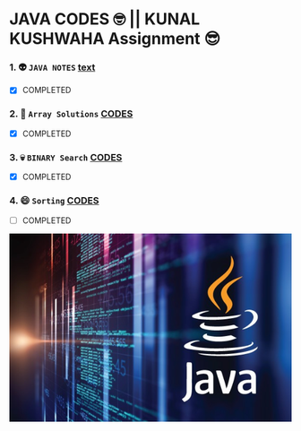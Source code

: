 # JAVA CODES  :nerd_face: || **KUNAL KUSHWAHA Assignment** :sunglasses:
### 1.   	:alien:   `JAVA NOTES` [text](https://github.com/Shivankur25/Java-LeetCodes/tree/main/javanotes)	
 - [x] COMPLETED
### 2.  :robot:    `Array Solutions` [CODES](https://github.com/Shivankur25/Java-LeetCodes/tree/main/arraycodes)
- [x] COMPLETED 
### 3.  	:skull:   `BINARY Search` [CODES](https://github.com/Shivankur25/Java-LeetCodes/tree/main/binarySearch)
- [x] COMPLETED
### 4.  	:smile:   `Sorting` [CODES](https://github.com/Shivankur25/Java-LeetCodes/tree/main/sorting)
- [ ] COMPLETED
 
![JAVA IMAGE](https://github.com/Shivankur25/Java-LeetCodes/blob/main/javanotes/WhatsApp%20Image%202022-08-23%20at%2011.36.29%20PM.jpeg)
